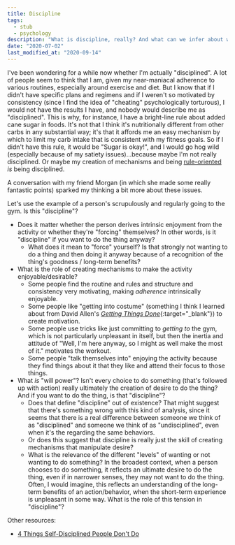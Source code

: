 ```yaml
---
title: Discipline
tags:
  - stub
  - psychology
description: "What is discipline, really? And what can we infer about whether someone is \"disciplined\" from their behavior?"
date: "2020-07-02"
last_modified_at: "2020-09-14"
---
```


I've been wondering for a while now whether I'm actually "disciplined". A lot of people seem to think that I am, given my near-maniacal adherence to various routines, especially around exercise and diet. But I know that if I didn't have specific plans and regimens and if I weren't so motivated by consistency (since I find the idea of "cheating" psychologically torturous), I would not have the results I have, and nobody would describe me as "disciplined". This is why, for instance, I have a bright-line rule about added cane sugar in foods. It's not that I think it's nutritionally different from other carbs in any substantial way; it's that it affords me an easy mechanism by which to limit my carb intake that is consistent with my fitness goals. So if I didn't have this rule, it would be "Sugar is okay!", and I would go hog wild (especially because of my satiety issues)...because maybe I'm not really disciplined. Or maybe my creation of mechanisms and being [rule-oriented](/rules/) _is_ being disciplined.

A conversation with my friend Morgan (in which she made some really fantastic points) sparked my thinking a bit more about these issues.

Let's use the example of a person's scrupulously and regularly going to the gym. Is this "discipline"?

* Does it matter whether the person derives intrinsic enjoyment from the activity or whether they're "forcing" themselves? In other words, is it "discipline" if you want to do the thing anyway?
  * What does it mean to "force" yourself? Is that strongly not wanting to do a thing and then doing it anyway because of a recognition of the thing's goodness / long-term benefits?
* What is the role of creating mechanisms to make the activity enjoyable/desirable?
  * Some people find the routine and rules and structure and consistency very motivating, making _adherence_ intrinsically enjoyable.
  * Some people like "getting into costume" (something I think I learned about from David Allen's [_Getting Things Done_](https://smile.amazon.com/dp/B00KWG9M2E){:target="&lowbar;blank"}) to create motivation.
  * Some people use tricks like just committing to _getting to_ the gym, which is not particularly unpleasant in itself, but then the inertia and attitude of "Well, I'm here anyway, so I might as well make the most of it." motivates the workout.
  * Some people "talk themselves into" enjoying the activity because they find things about it that they like and attend their focus to those things.
* What _is_ "will power"? Isn't every choice to do something (that's followed up with action) really ultimately the creation of desire to do the thing? And if you want to do the thing, is that "discipline"?
  * Does that define "discipline" out of existence? That might suggest that there's something wrong with this kind of analysis, since it seems that there is a real difference between someone we think of as "disciplined" and someone we think of as "undisciplined", even when it's the regarding the same behaviors.
  * Or does this suggest that discipline is really just the skill of creating mechanisms that manipulate desire?
  * What is the relevance of the different "levels" of wanting or not wanting to do something? In the broadest context, when a person chooses to do something, it reflects an ultimate desire to do the thing, even if in narrower senses, they may not want to do the thing. Often, I would imagine, this reflects an understanding of the long-term benefits of an action/behavior, when the short-term experience is unpleasant in some way. What is the role of this tension in "discipline"?

Other resources:
* [4 Things Self-Disciplined People Don't Do](https://medium.com/personal-growth/4-things-self-disciplined-people-dont-do-4590f42de4a7)

